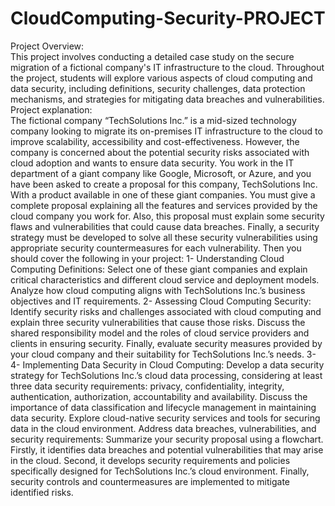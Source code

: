 # CloudComputing-Security-PROJECT

Project Overview:  
This project involves conducting a detailed case study on the secure migration of a 
fictional company's IT infrastructure to the cloud. Throughout the project, students will 
explore various aspects of cloud computing and data security, including definitions, 
security challenges, data protection mechanisms, and strategies for mitigating data 
breaches and vulnerabilities. 
Project explanation:  
The fictional company “TechSolutions Inc.” is a mid-sized technology company looking 
to migrate its on-premises IT infrastructure to the cloud to improve scalability, 
accessibility and cost-effectiveness. However, the company is concerned about the 
potential security risks associated with cloud adoption and wants to ensure data 
security. 
You work in the IT department of a giant company like Google, Microsoft, or Azure, and 
you have been asked to create a proposal for this company, TechSolutions Inc. With a 
product available in one of these giant companies. You must give a complete proposal 
explaining all the features and services provided by the cloud company you work for. 
Also, this proposal must explain some security flaws and vulnerabilities that could cause 
data breaches. Finally, a security strategy must be developed to solve all these security 
vulnerabilities using appropriate security countermeasures for each vulnerability. 
Then you should cover the following in your project: 
1- 
Understanding Cloud Computing Definitions: Select one of these giant 
companies and explain critical characteristics and different cloud service and 
deployment models. Analyze how cloud computing aligns with TechSolutions 
Inc.’s business objectives and IT requirements. 
2- 
Assessing Cloud Computing Security: Identify security risks and challenges 
associated with cloud computing and explain three security vulnerabilities 
that cause those risks. Discuss the shared responsibility model and the roles 
of cloud service providers and clients in ensuring security. Finally, evaluate 
security measures provided by your cloud company and their suitability for 
TechSolutions Inc.’s needs. 
3- 
4- 
Implementing Data Security in Cloud Computing: Develop a data security 
strategy for TechSolutions Inc.’s cloud data processing, considering at least 
three data security requirements: privacy, confidentiality, integrity, 
authentication, authorization, accountability and availability. Discuss the 
importance of data classification and lifecycle management in maintaining 
data security. Explore cloud-native security services and tools for securing 
data in the cloud environment. 
Address data breaches, vulnerabilities, and security requirements: 
Summarize your security proposal using a flowchart. Firstly, it identifies data 
breaches and potential vulnerabilities that may arise in the cloud. Second, it 
develops security requirements and policies specifically designed for 
TechSolutions Inc.’s cloud environment. Finally, security controls and 
countermeasures are implemented to mitigate identified risks. 
